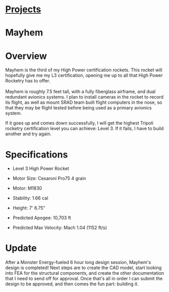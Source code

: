 # [Projects](http://vlarko.com/Projects)
# Mayhem
# Overview
Mayhem is the third of my High Power certification rockets. This rocket will hopefully give me my L3 certification, opening me up to all that High Power Rocketry has to offer.  
​  
Mayhem is roughly 7.5 feet tall, with a fully fiberglass airframe, and dual redundant avionics systems. I plan to install cameras in the rocket to record its flight, as well as mount SRAD team built flight computers in the nose, so that they may be flight tested before being used as a primary avionics system.  
  
If it goes up and comes down successfully, I will get the highest Tripoli rocketry certification level you can achieve: Level 3. If it fails, I have to build another and try again.

# Specifications
- Level 3 High Power Rocket
- Motor Size: Cesaroni Pro75 4 grain
- Motor: M1830
- Stability: 1.66 cal
- Height: 7' 6.75"  
    
- Predicted Apogee: 10,703 ft
- Predicted Max Velocity: Mach 1.04 (1152 ft/s)

# Update
After a Monster Energy-fueled 6 hour long design session, Mayhem's design is completed! Next steps are to create the CAD model, start looking into FEA for the structural components, and create the other documentation that I need to send off for approval. Once that's all in order I can submit the design to be approved, and then comes the fun part: building it.
